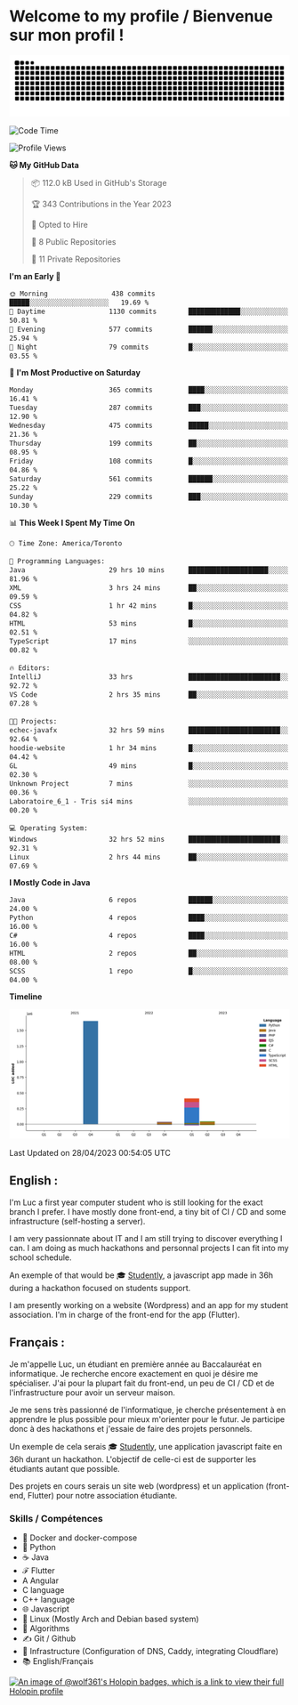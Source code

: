 # Welcome to my profile / Bienvenue sur mon profil !

![snake gif](https://github.com/wolf-361/wolf-361/blob/output/github-contribution-grid-snake.svg)

<!--START_SECTION:waka-->
![Code Time](http://img.shields.io/badge/Code%20Time-55%20hrs%2035%20mins-blue)

![Profile Views](http://img.shields.io/badge/Profile%20Views-0-blue)

**🐱 My GitHub Data** 

> 📦 112.0 kB Used in GitHub's Storage 
 > 
> 🏆 343 Contributions in the Year 2023
 > 
> 💼 Opted to Hire
 > 
> 📜 8 Public Repositories 
 > 
> 🔑 11 Private Repositories 
 > 
**I'm an Early 🐤** 

```text
🌞 Morning                438 commits         █████░░░░░░░░░░░░░░░░░░░░   19.69 % 
🌆 Daytime                1130 commits        █████████████░░░░░░░░░░░░   50.81 % 
🌃 Evening                577 commits         ██████░░░░░░░░░░░░░░░░░░░   25.94 % 
🌙 Night                  79 commits          █░░░░░░░░░░░░░░░░░░░░░░░░   03.55 % 
```
📅 **I'm Most Productive on Saturday** 

```text
Monday                   365 commits         ████░░░░░░░░░░░░░░░░░░░░░   16.41 % 
Tuesday                  287 commits         ███░░░░░░░░░░░░░░░░░░░░░░   12.90 % 
Wednesday                475 commits         █████░░░░░░░░░░░░░░░░░░░░   21.36 % 
Thursday                 199 commits         ██░░░░░░░░░░░░░░░░░░░░░░░   08.95 % 
Friday                   108 commits         █░░░░░░░░░░░░░░░░░░░░░░░░   04.86 % 
Saturday                 561 commits         ██████░░░░░░░░░░░░░░░░░░░   25.22 % 
Sunday                   229 commits         ███░░░░░░░░░░░░░░░░░░░░░░   10.30 % 
```


📊 **This Week I Spent My Time On** 

```text
🕑︎ Time Zone: America/Toronto

💬 Programming Languages: 
Java                     29 hrs 10 mins      ████████████████████░░░░░   81.96 % 
XML                      3 hrs 24 mins       ██░░░░░░░░░░░░░░░░░░░░░░░   09.59 % 
CSS                      1 hr 42 mins        █░░░░░░░░░░░░░░░░░░░░░░░░   04.82 % 
HTML                     53 mins             █░░░░░░░░░░░░░░░░░░░░░░░░   02.51 % 
TypeScript               17 mins             ░░░░░░░░░░░░░░░░░░░░░░░░░   00.82 % 

🔥 Editors: 
IntelliJ                 33 hrs              ███████████████████████░░   92.72 % 
VS Code                  2 hrs 35 mins       ██░░░░░░░░░░░░░░░░░░░░░░░   07.28 % 

🐱‍💻 Projects: 
echec-javafx             32 hrs 59 mins      ███████████████████████░░   92.64 % 
hoodie-website           1 hr 34 mins        █░░░░░░░░░░░░░░░░░░░░░░░░   04.42 % 
GL                       49 mins             █░░░░░░░░░░░░░░░░░░░░░░░░   02.30 % 
Unknown Project          7 mins              ░░░░░░░░░░░░░░░░░░░░░░░░░   00.36 % 
Laboratoire_6_1 - Tris si4 mins              ░░░░░░░░░░░░░░░░░░░░░░░░░   00.20 % 

💻 Operating System: 
Windows                  32 hrs 52 mins      ███████████████████████░░   92.31 % 
Linux                    2 hrs 44 mins       ██░░░░░░░░░░░░░░░░░░░░░░░   07.69 % 
```

**I Mostly Code in Java** 

```text
Java                     6 repos             ██████░░░░░░░░░░░░░░░░░░░   24.00 % 
Python                   4 repos             ████░░░░░░░░░░░░░░░░░░░░░   16.00 % 
C#                       4 repos             ████░░░░░░░░░░░░░░░░░░░░░   16.00 % 
HTML                     2 repos             ██░░░░░░░░░░░░░░░░░░░░░░░   08.00 % 
SCSS                     1 repo              █░░░░░░░░░░░░░░░░░░░░░░░░   04.00 % 
```



**Timeline**

![Lines of Code chart](https://raw.githubusercontent.com/wolf-361/wolf-361/main/assets/bar_graph.png)


 Last Updated on 28/04/2023 00:54:05 UTC
<!--END_SECTION:waka-->

## English : 

I'm Luc a first year computer student who is still looking for the exact branch I prefer. I have mostly done front-end, a tiny bit of CI / CD and some infrastructure (self-hosting a server).

I am very passionnate about IT and I am still trying to discover everything I can. I am doing as much hackathons and personnal projects I can fit into my school schedule.

An exemple of that would be 🎓 [Studently](https://github.com/wolf-361/Studently-CodeJam12), a javascript app made in 36h during a hackathon focused on students support.

I am presently working on a website (Wordpress) and an app for my student association. I'm in charge of the front-end for the app (Flutter).

## Français :

Je m'appelle Luc, un étudiant en première année au Baccalauréat en informatique. Je recherche encore exactement en quoi je désire me spécialiser. J'ai pour la plupart fait du front-end, un peu de CI / CD et de l'infrastructure pour avoir un serveur maison.

Je me sens très passionné de l'informatique, je cherche présentement à en apprendre le plus possible pour mieux m'orienter pour le futur. Je participe donc à des hackathons et j'essaie de faire des projets personnels.

Un exemple de cela serais 🎓 [Studently](https://github.com/wolf-361/Studently-CodeJam12), une application javascript faite en 36h durant un hackathon. L'objectif de celle-ci est de supporter les étudiants autant que possible.

Des projets en cours serais un site web (wordpress) et un application (front-end, Flutter) pour notre association étudiante.

###  Skills / Compétences

* 🐋 Docker and docker-compose
* 🐍 Python
* ☕ Java
* ℱ Flutter
* A Angular
* C language
* C++ language
* 🌐 Javascript
* 🐧 Linux (Mostly Arch and Debian based system)
* 🧩 Algorithms
* ✍️ Git / Github
* 📜 Infrastructure (Configuration of DNS, Caddy, integrating Cloudflare)
* 📚 English/Français

[![An image of @wolf361's Holopin badges, which is a link to view their full Holopin profile](https://holopin.me/wolf361)](https://holopin.io/@wolf361)


